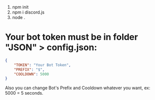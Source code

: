 1. npm init
2. npm i discord.js
3. node .

# Your bot token must be in folder "JSON" > config.json:
```json
{
    "TOKEN": "Your Bot Token",
    "PREFIX": "$",
    "COOLDOWN": 5000
}
```
Also you can change Bot's Prefix and Cooldown whatever you want, ex: 5000 = 5 seconds.
